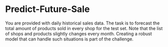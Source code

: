 # Predict-Future-Sale
You are provided with daily historical sales data. The task is to forecast the total amount of products sold in every shop for the test set. Note that the list of shops and products slightly changes every month. Creating a robust model that can handle such situations is part of the challenge.

